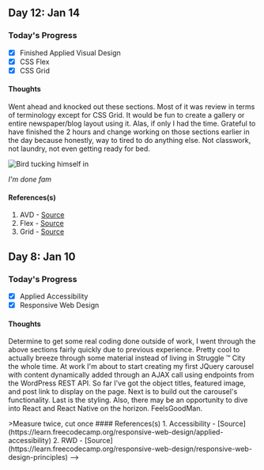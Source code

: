 <!-- Template
## Day : Jan 
### Today's Progress
- [X]
- [X]
#### Thoughts 
<img src="http://www.skipser.com/i/2/images/a1/programmer_joke1.jpg" alt="comic showing the life of a coder">
<pre>Code snippets</pre>
```
```
#### Link(s) to work
1. [My Activity](https://www.freecodecamp.com/ceciliaconsta)
2. []() 
#### References(s)
* [Udemy Java Programming Masterclass](https://www.udemy.com/java-the-complete-java-developer-course/learn/v4/content)
* [Java A Beginner's Guide - Seventh Edition by Schildt](https://www.amazon.com/Java-Beginners-Seventh-Herbert-Schildt/dp/1259589315/ref=sr_1_1?s=books&ie=UTF8&qid=1546685469&sr=1-1&keywords=Java+A+Beginner%27s+Guide+-+Seventh+Edition+by+Schildt)
>qUOTE
-->
## Day 12: Jan 14
### Today's Progress
- [X] Finished Applied Visual Design
- [X] CSS Flex
- [X] CSS Grid
#### Thoughts 
<p>Went ahead and knocked out these sections. Most of it was review in terms of terminology except for CSS Grid. It would be fun to create a gallery or entire newspaper/blog layout using it. Alas, if only I had the time. Grateful to have finished the 2 hours and change working on those sections earlier in the day because honestly, way to tired to do anything else. Not classwork, not laundry, not even getting ready for bed.</p>

![Bird tucking himself in](https://media.giphy.com/media/JVPPiJ3sX5cY0/giphy.gif)
 <p><em>I'm done fam</em></p>
 
#### References(s)
1. AVD - [Source](https://learn.freecodecamp.org/responsive-web-design/applied-visual-design)
2. Flex - [Source](https://learn.freecodecamp.org/responsive-web-design/css-flexbox/)
3. Grid - [Source](https://learn.freecodecamp.org/responsive-web-design/css-grid/)


<!--
## Day 10: Jan 12
### Today's Progress
- [X] Introduction to the Applied Visual Design Challenges - 25/52 exercises
- [X] M001: MongoDB Basics - Chapter 1 - 10/26 assignments
#### Thoughts 
<p>Knocked out about half of the FreeCodeCamp Visual Design curriculum for a review. What I really want to do is get to the bezel curve sections and make some minimal and cute CSS animated designs. Aside from AVD, all that's left is CSS Flex and Grid before starting the remaining 3 of 5 projects. I've considered just jumping straight to the projects since this section is already up my alley, but for the sake of completion...</p>
<p>Concidentally, way before I started this challenged and penned my 2019 goals, I signed up for a free MongoDB course with a friend. So today, since we both got that reminder email letting us know assignments will be due soon, I started the first assignment in that 3 week curriculum. It consists of 3 chapters, sprinkled graded lab assignments, and a final worth 50% of your grade. Doesn't seem time intensive so I'm confident I can tack on some of that progress within my hour of code for this challenge. :pray: No famous last words here. Not trying to overextend my already hectic schedule.</p>
<p>Got to use some of the tidbits I learned in yesterday's accessibility module. I swapped out a few of the standard <code>div</code>'s in my carousel project for <code>section</code> and <code>header</code> tags as well as some <code>tabindex</code> to make sure at least my own elements would be focusable for keyboard-only users. I'm using the high-level ChromeVox Chrome extension to give me a sense of how our page would be read through by a screenreader and the Audit tab of the DevTools for a sharper accessibility analysis. Of course in due diligence, I started modifying other elements but there were formatting and styling ties I need a green-light to break. Anyways, taking one step toward my goal of being a developer who creates clean, DRY, and accessible code/programs.</p>
#### References(s)
1. AVD - [Source](https://learn.freecodecamp.org/responsive-web-design/applied-visual-design)
2. Mongo - [Source](https://university.mongodb.com/courses/M001/about)
-->


<!--
## Day 9: Jan 11
### Today's Progress
- [X] Introduction to the Applied Visual Design Challenges - 25/52 exercises
- [X] M001: MongoDB Basics - Chapter 1 - 10/26 assignments
#### Thoughts 
<p>Knocked out about half of the FreeCodeCamp Visual Design curriculum for a review. What I really want to do is get to the bezel curve sections and make some minimal and cute CSS animated designs. Aside from AVD, all that's left is CSS Flex and Grid before starting the remaining 3 of 5 projects. I've considered just jumping straight to the projects since this section is already up my alley, but for the sake of completion...</p>
<p>Concidentally, way before I started this challenged and penned my 2019 goals, I signed up for a free MongoDB course with a friend. So today, since we both got that reminder email letting us know assignments will be due soon, I started the first assignment in that 3 week curriculum. It consists of 3 chapters, sprinkled graded lab assignments, and a final worth 50% of your grade. Doesn't seem time intensive so I'm confident I can tack on some of that progress within my hour of code for this challenge. :pray: No famous last words here. Not trying to overextend my already hectic schedule.</p>
<p>Got to use some of the tidbits I learned in yesterday's accessibility module. I swapped out a few of the standard <code>div</code>'s in my carousel project for <code>section</code> and <code>header</code> tags as well as some <code>tabindex</code> to make sure at least my own elements would be focusable for keyboard-only users. I'm using the high-level ChromeVox Chrome extension to give me a sense of how our page would be read through by a screenreader and the Audit tab of the DevTools for a sharper accessibility analysis. Of course in due diligence, I started modifying other elements but there were formatting and styling ties I need a green-light to break. Anyways, taking one step toward my goal of being a developer who creates clean, DRY, and accessible code/programs.</p>
#### References(s)
1. AVD - [Source](https://learn.freecodecamp.org/responsive-web-design/applied-visual-design)
2. Mongo - [Source](https://university.mongodb.com/courses/M001/about)
-->


## Day 8: Jan 10
### Today's Progress
- [X] Applied Accessibility
- [X] Responsive Web Design
#### Thoughts 
<p>Determine to get some real coding done outside of work, I went through the above sections fairly quickly due to previous experience. Pretty cool to actually breeze through some material instead of living in Struggle &trade; City the whole time. At work I'm about to start creating my first JQuery carousel with content dynamically added through an AJAX call using endpoints from the WordPress REST API. So far I've got the object titles, featured image, and post link to display on the page. Next is to build out the carousel's functionality. Last is the styling. Also, there may be an opportunity to dive into React and React Native on the horizon. FeelsGoodMan.</p>
>Measure twice, cut once
#### References(s)
1. Accessibility - [Source](https://learn.freecodecamp.org/responsive-web-design/applied-accessibility)
2. RWD - [Source](https://learn.freecodecamp.org/responsive-web-design/responsive-web-design-principles)
-->

<!--
## Day 7: Jan 9
### Today's Progress
- [X] Chapter 2
#### Thoughts 
<p>What a lovely day. Received a compliment from a senior coworker along the lines of 'hope to build more amazing things together'. It's nice to know that I'm able to help with the skills I'm learning and exercising.</p>

<p>Today was a light study/coding session. Meaning, literally fell asleep at my desk approaching the self test portion of the chapter. Still counting today because I typed the code alongside reading. Wondering if I should create separate files in this repository for some of those notes...As a full-time student and employee, maintaining the balance between the two alongside any side projects and daily chores, can get hectic. I recommend to anyone else having issues with time management to chill out and spend a week physically documenting when you switch tasks. Note the time and activity you just finished, much like having a food log. This way, you get a good sense of where your time is really being spent and what you actually find yourself doing. (Un)fortunately, since starting a few days ago, I've found myself using that log for a myriad of other forms of documentation including grocery lists, TODO, and these log entries. No complaints because I know what work I have and haven't performed. There's no pressure to keep up appearances.</p>
<p> To everyone taking this challenge and striving to better themselves in 2019 know this - you are what you repeatedly do. So long as you are taking consistent baby steps toward your hopes and dreams while maintaining your integrity and solidifying a positive character, you can do "it".</p>

>We are what we repeatedly do. Excellence, then is not an act, but a habit. - Will Durant / Aristotle

#### References(s)
* [Java A Beginner's Guide - Seventh Edition by Schildt](https://www.amazon.com/Java-Beginners-Seventh-Herbert-Schildt/dp/1259589315/ref=sr_1_1?s=books&ie=UTF8&qid=1546685469&sr=1-1&keywords=Java+A+Beginner%27s+Guide+-+Seventh+Edition+by+Schildt)






## Day 6: Jan 8
### Today's Progress
- [X] Chapter 1 - Java Fundamentals
#### Thoughts 
<p> Embarrassed to note this but I got a end of chapter (EOC) question wrong so I punished myself by jumping back to chapter one content. Taking things much slower than before so I can retain all that I've learned this time. Memory retention and spaced repetition are proven to go hand in hand.</p>
<p> Did something I've never done before at work. Teamed up with another developer in utilizing the WordPress REST API. The idea is to pull blog posts by author and dynamically add this information in a custom page that would lead the end-user to purchase products referenced by the content writer. Basically, using the blog articles as CTAs, call it another way to beef up conversions without spending more marketing dollars.</p>
<p>First time making an AJAX call and returning a JSON object. In order to populate the page with the required content I had to add a parameter to the query string inside the call (necessary to reach the desired endpoint) so I could access the embedded content, create objects from the items I needed, and return them in the regular response. Not sure if that's the best way to describe it but we'll work on learning the proper terminology as the project develops.</p>
<p> I saw all this to say: </p>

>I googled, I thought, and I got it done :thumbsup:

#### References(s)
* [Java A Beginner's Guide - Seventh Edition by Schildt](https://www.amazon.com/Java-Beginners-Seventh-Herbert-Schildt/dp/1259589315/ref=sr_1_1?s=books&ie=UTF8&qid=1546685469&sr=1-1&keywords=Java+A+Beginner%27s+Guide+-+Seventh+Edition+by+Schildt)





## Day 5: Jan 7
### Today's Progress
- [X] Chapter 2

#### Thoughts 
<p> Had an interesting idea for a side work-related productivity program while reading about the main function in Java that accepts arguments. You see, we use a few excel sheets filled with promotion related material that needs to be added to the site weekly and monthly. This information needs to be cleaned. So tabs need to be created, checklists managed, sheets filtered and sorted, columns scanned for duplication, the whole shebang. What if I create a bash script that would open a file in a given directory and perform all of these small functions for me? Yes, there are such things as macros but my idea sounds more exciting at this point in my life so humor me.</p>
<p>The first step would be to sit and record how much time I spend completing this process manually on one workbook. Next step is to compile a list of each action needed to complete a task - the algorithm - and finally start small and see if I can implement the task automatically. Of course, this would take some more research and I would need to shore up on the feasibility of implementing this program. We need to see how much time, hypothetically, would it take me to create such a program as well. The limiting factor would just be my understanding. If it works, we save some time. If it fails, we go back to doing things manually and I would be just a tad bit wiser on things I had not yet known. </p>

### References(s)
* [Java A Beginner's Guide - Seventh Edition by Schildt](https://www.amazon.com/Java-Beginners-Seventh-Herbert-Schildt/dp/1259589315/ref=sr_1_1?s=books&ie=UTF8&qid=1546685469&sr=1-1&keywords=Java+A+Beginner%27s+Guide+-+Seventh+Edition+by+Schildt)



## Day 4: Jan 6
### Today's Progress
- [X] Continued reading about short-circuit/conditional operators and the like
#### Thoughts 
Seems like I left off on the Java Masterclass a bit ahead of this book's contents. Since I didn't have a lot of time today to prioritize coding project, opted to catch up on some reading and light tinkering instead. Spent the day unpacking boxes and participating in my first home inspection. Exciting and scary stuff. Someone told me a decent analogy about the house buying process. :point_down:

>Unless you're building a new home, buying a house is just like buying a very expensive used car. Pick what price range and level of wear and tear you're comfortable with, pay the man, and turn the keys already.

#### References(s)
* [Java A Beginner's Guide - Seventh Edition by Schildt](https://www.amazon.com/Java-Beginners-Seventh-Herbert-Schildt/dp/1259589315/ref=sr_1_1?s=books&ie=UTF8&qid=1546685469&sr=1-1&keywords=Java+A+Beginner%27s+Guide+-+Seventh+Edition+by+Schildt)




## Day 3: Jan 4-5
### Today's Progress
- [X] Fleshed out study plan for WGU, FreeCodeCamp, and mobile app timeline
- [X] Learned about literals, escape sequences and reviewed basic Java data types
- [X] Experimenting with Markdown syntax
#### Thoughts 
<p>Actually fell asleep at my desk today so completing this log at the time of my waking, which happens to be...4:55am the following day. It's been interesting to see how many baby steps are involved in completing just one of my 2019 goals. The amount of planning and scheduling I've put into this challenge and goal pursuit is giving me an nostalgic wave of neuroticism.</p>

<p>Started back up on an old but highly recommended and continuously updated comprehensive Java course for auditory and visual learning while picking where I left off on Ch. 2* (Data types and Operations) to cover the written visual learning aspect</p> 

_*Going forward all book chapter references are referring to the Beginner's Guide literature referenced below unless otherwise stated_
 
![Anime girl sleeping at her desk](https://im4.ezgif.com/tmp/ezgif-4-31d5e6ee3a0d.gif)

>We become what we think about all day long - Ralph Waldo Emerson

#### Reference(s)
* [Udemy Java Masterclass](https://www.udemy.com/java-the-complete-java-developer-course/learn/v4/content)
* [Java A Beginner's Guide - Seventh Edition by Schildt](https://www.amazon.com/Java-Beginners-Seventh-Herbert-Schildt/dp/1259589315/ref=sr_1_1?s=books&ie=UTF8&qid=1546685469&sr=1-1&keywords=Java+A+Beginner%27s+Guide+-+Seventh+Edition+by+Schildt)

## Day 2: Jan 3
### Today's Progress
- [X] Smooth scrolling "Back to Top" button using CSS and vanilla JS - I know, I know JQuery can do it all
- [X] Read a few pages and fiddled with examples way too early in my Java book

#### Thoughts
Had an enlighting talk with my boss today. The first time in awhile I've ever felt so strongly about getting a promotion, having more responsibility, learning and breaking my brain on new languages. Scary and exciting stuff. I love it.

Also, I'm about ready to jump off of the old #teamnosleep bandwagon but I've got coursework and papers to sign. Time management has to be one the most crucial skills I need to absolutely master in my adult life. Future me depends on it. Can't let her down.

 <p><em>Me hoarding my off work hours</em></p>
 
![Gif of Gollum and his precious](https://media.giphy.com/media/xlLerrsdqYdWw/giphy.gif)

#### Reference(s)
Java A Beginner's Guide - Seventh Edition by Schildt





## Day 1: Jan 2
### Today's Progress
- [X] Set up initial repository for goal tracking
- [X] Configured and added external accounts for more accurate metrics and additional accountability (PSN, Goodreads, etc.)
- [X] Unboxed my Java book and contacted student mentor for class schedule

#### Thoughts
Day one. Wanted to clear my work area and gather all my materials to provide least bit of resistance going forward. 
Even swiped the small bookshelf from the living room so everything is in one place. 
#### Link(s) to work
[This initial repo](https://github.com/ceciliaconsta3/2019/)

<img src="http://www.skipser.com/i/2/images/a1/programmer_joke1.jpg" alt="comic showing the life of a coder">

